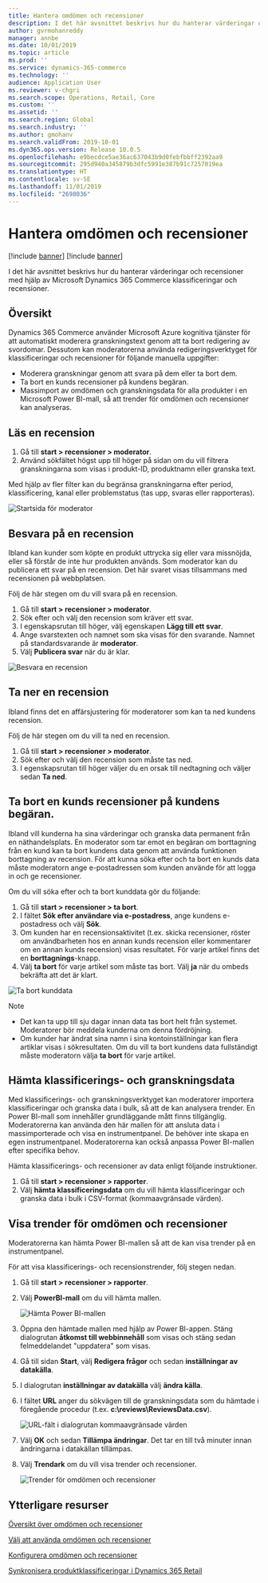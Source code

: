 ```yaml
---
title: Hantera omdömen och recensioner
description: I det här avsnittet beskrivs hur du hanterar värderingar och recensioner med hjälp av Microsoft Dynamics 365 Commerce klassificeringar och recensioner.
author: gvrmohanreddy
manager: annbe
ms.date: 10/01/2019
ms.topic: article
ms.prod: ''
ms.service: dynamics-365-commerce
ms.technology: ''
audience: Application User
ms.reviewer: v-chgri
ms.search.scope: Operations, Retail, Core
ms.custom: ''
ms.assetid: ''
ms.search.region: Global
ms.search.industry: ''
ms.author: gmohanv
ms.search.validFrom: 2019-10-01
ms.dyn365.ops.version: Release 10.0.5
ms.openlocfilehash: e9becdce5ae36ac637043b9d0febfbbff2392aa9
ms.sourcegitcommit: 295d940a345879b3dfc5991e387b91c7257019ea
ms.translationtype: HT
ms.contentlocale: sv-SE
ms.lasthandoff: 11/01/2019
ms.locfileid: "2698036"
---
```

# <a name="manage-ratings-and-reviews"></a>Hantera omdömen och recensioner

[!include [banner](includes/preview-banner.md)]
[!include [banner](includes/banner.md)]

I det här avsnittet beskrivs hur du hanterar värderingar och recensioner med hjälp av Microsoft Dynamics 365 Commerce klassificeringar och recensioner.

## <a name="overview"></a>Översikt

Dynamics 365 Commerce använder Microsoft Azure kognitiva tjänster för att automatiskt moderera granskningstext genom att ta bort redigering av svordomar. Dessutom kan moderatorerna använda redigeringsverktyget för klassificeringar och recensioner för följande manuella uppgifter:

- Moderera granskningar genom att svara på dem eller ta bort dem.
- Ta bort en kunds recensioner på kundens begäran.
- Massimport av omdömen och granskningsdata för alla produkter i en Microsoft Power BI-mall, så att trender för omdömen och recensioner kan analyseras.

## <a name="read-a-review"></a>Läs en recension 

1. Gå till **start \> recensioner \> moderator**.
1. Använd sökfältet högst upp till höger på sidan om du vill filtrera granskningarna som visas i produkt-ID, produktnamn eller granska text.

Med hjälp av fler filter kan du begränsa granskningarna efter period, klassificering, kanal eller problemstatus (tas upp, svaras eller rapporteras).

![Startsida för moderator](media/rnr-moderation-home.png) 

## <a name="respond-to-a-review"></a>Besvara på en recension 

Ibland kan kunder som köpte en produkt uttrycka sig eller vara missnöjda, eller så förstår de inte hur produkten används. Som moderator kan du publicera ett svar på en recension. Det här svaret visas tillsammans med recensionen på webbplatsen. 

Följ de här stegen om du vill svara på en recension.

1. Gå till **start \> recensioner \> moderator**.
1. Sök efter och välj den recension som kräver ett svar.
1. I egenskapsrutan till höger, välj egenskapen **Lägg till ett svar**.
1. Ange svarstexten och namnet som ska visas för den svarande. Namnet på standardsvarande är **moderator**.
1. Välj **Publicera svar** när du är klar.

![Besvara en recension](media/rnr-moderation-response.png) 

## <a name="take-down-a-review"></a>Ta ner en recension 

Ibland finns det en affärsjustering för moderatorer som kan ta ned kundens recension. 

Följ de här stegen om du vill ta ned en recension.

1. Gå till **start \> recensioner \> moderator**.
1. Sök efter och välj den recension som måste tas ned.
1. I egenskapsrutan till höger väljer du en orsak till nedtagning och väljer sedan **Ta ned**.
    
## <a name="delete-a-customers-reviews-at-the-customers-request"></a>Ta bort en kunds recensioner på kundens begäran. 

Ibland vill kunderna ha sina värderingar och granska data permanent från en näthandelsplats. En moderator som tar emot en begäran om borttagning från en kund kan ta bort kundens data genom att använda funktionen borttagning av recension. För att kunna söka efter och ta bort en kunds data måste moderatorn ange e-postadressen som kunden använde för att logga in och ge recensioner. 

Om du vill söka efter och ta bort kunddata gör du följande:

1. Gå till **start \> recensioner \> ta bort**.
1. I fältet **Sök efter användare via e-postadress**, ange kundens e-postadress och välj **Sök**.
1. Om kunden har en recensionsaktivitet (t.ex. skicka recensioner, röster om användbarheten hos en annan kunds recension eller kommentarer om en annan kunds recension) visas resultatet. För varje artikel finns det en **borttagnings**-knapp.
1. Välj **ta bort** för varje artikel som måste tas bort. Välj **ja** när du ombeds bekräfta att det är klart. 
    
![Ta bort kunddata](media/rnr-moderation-delete-reviews.png) 

> [!NOTE]
> - Det kan ta upp till sju dagar innan data tas bort helt från systemet. Moderatorer bör meddela kunderna om denna fördröjning.
> - Om kunder har ändrat sina namn i sina kontoinställningar kan flera artiklar visas i sökresultaten. Om du vill ta bort kundens data fullständigt måste moderatorn välja **ta bort** för varje artikel. 

## <a name="download-ratings-and-reviews-data"></a>Hämta klassificerings- och granskningsdata

Med klassificerings- och granskningsverktyget kan moderatorer importera klassificeringar och granska data i bulk, så att de kan analysera trender. En Power BI-mall som innehåller grundläggande mått finns tillgänglig. Moderatorerna kan använda den här mallen för att ansluta data i massimporterade och visa en instrumentpanel. De behöver inte skapa en egen instrumentpanel. Moderatorerna kan också anpassa Power BI-mallen efter specifika behov. 

Hämta klassificerings- och recensioner av data enligt följande instruktioner.

1. Gå till **start \> recensioner \> rapporter**.
1. Välj **hämta klassificeringsdata** om du vill hämta klassificeringar och granska data i bulk i CSV-format (kommaavgränsade värden).

## <a name="view-ratings-and-reviews-trends"></a>Visa trender för omdömen och recensioner

Moderatorerna kan hämta Power BI-mallen så att de kan visa trender på en instrumentpanel.

För att visa klassificerings- och recensionstrender, följ stegen nedan.

1. Gå till **start \> recensioner \> rapporter**.
1. Välj **PowerBI-mall** om du vill hämta mallen.

    ![Hämta Power BI-mallen](media/rnr-moderation-reports.png) 

1. Öppna den hämtade mallen med hjälp av Power BI-appen. Stäng dialogrutan **åtkomst till webbinnehåll** som visas och stäng sedan felmeddelandet "uppdatera" som visas.
1. Gå till sidan **Start**, välj **Redigera frågor** och sedan **inställningar av datakälla**.
1. I dialogrutan **inställningar av datakälla** välj **ändra källa**.
1. I fältet **URL** anger du sökvägen till de granskningsdata som du hämtade i föregående procedur (t.ex. **c:\\reviews\\ReviewsData.csv**).

    ![URL-fält i dialogrutan kommaavgränsade värden](media/rnr-powerbi-datasource-settings.png) 

1. Välj **OK** och sedan **Tillämpa ändringar**. Det tar en till två minuter innan ändringarna i datakällan tillämpas.
1. Välj **Trendark** om du vill visa trender och recensioner.

    ![Trender för omdömen och recensioner](media/rnr-powerbi-dashboard-template.png) 
    
## <a name="additional-resources"></a>Ytterligare resurser

[Översikt över omdömen och recensioner](ratings-reviews-overview.md)

[Välj att använda omdömen och recensioner](opt-in-ratings-reviews.md)

[Konfigurera omdömen och recensioner](configure-ratings-reviews.md)

[Synkronisera produktklassificeringar i Dynamics 365 Retail](sync-product-ratings.md)
